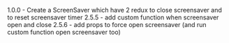 1.0.0 - Create a ScreenSaver which have 2 redux to close 
        screensaver and to reset screensaver timer
2.5.5 - add custom function when screensaver open and close
2.5.6 - add props to force open screensaver (and run custom function open screensaver too)